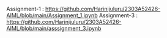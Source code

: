 Assignment-1 : https://github.com/Harinijuluru/2303A52426-AIML/blob/main/Assignment_1.ipynb
Assignment-3 : https://github.com/Harinijuluru/2303A52426-AIML/blob/main/asssignment_3.ipynb

